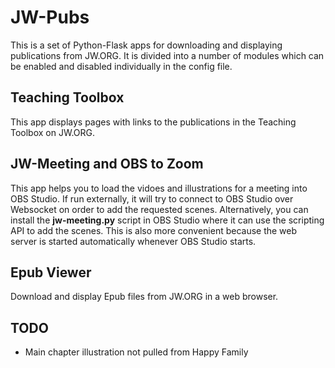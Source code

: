# JW-Pubs

This is a set of Python-Flask apps for downloading and displaying
publications from JW.ORG. It is divided into a number of modules which
can be enabled and disabled individually in the config file.

## Teaching Toolbox

This app displays pages with links to the publications in the Teaching
Toolbox on JW.ORG.

## JW-Meeting and OBS to Zoom

This app helps you to load the vidoes and illustrations for a meeting into OBS
Studio. If run externally, it will try to connect to OBS Studio over 
Websocket on order to add the requested scenes. Alternatively, you can install
the **jw-meeting.py** script in OBS Studio where it can use the scripting
API to add the scenes. This is also more convenient because the web server
is started automatically whenever OBS Studio starts.

## Epub Viewer

Download and display Epub files from JW.ORG in a web browser.

## TODO

* Main chapter illustration not pulled from Happy Family

